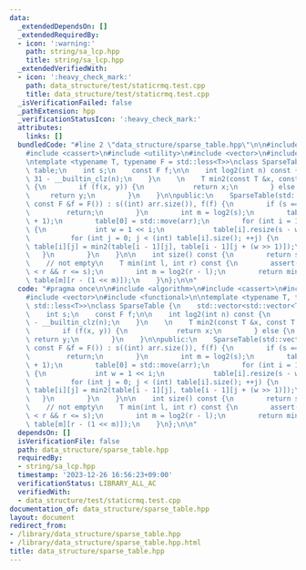 ```yaml
---
data:
  _extendedDependsOn: []
  _extendedRequiredBy:
  - icon: ':warning:'
    path: string/sa_lcp.hpp
    title: string/sa_lcp.hpp
  _extendedVerifiedWith:
  - icon: ':heavy_check_mark:'
    path: data_structure/test/staticrmq.test.cpp
    title: data_structure/test/staticrmq.test.cpp
  _isVerificationFailed: false
  _pathExtension: hpp
  _verificationStatusIcon: ':heavy_check_mark:'
  attributes:
    links: []
  bundledCode: "#line 2 \"data_structure/sparse_table.hpp\"\n\n#include <algorithm>\n\
    #include <cassert>\n#include <utility>\n#include <vector>\n#include <functional>\n\
    \ntemplate <typename T, typename F = std::less<T>>\nclass SparseTable {\n    std::vector<std::vector<T>>\
    \ table;\n    int s;\n    const F f;\n\n    int log2(int n) const {\n        return\
    \ 31 - __builtin_clz(n);\n    }\n    \n    T min2(const T &x, const T &y) const\
    \ {\n        if (f(x, y)) {\n            return x;\n        } else {\n       \
    \     return y;\n        }\n    }\n\npublic:\n    SparseTable(std::vector<T> arr,\
    \ const F &f = F()) : s((int) arr.size()), f(f) {\n        if (s == 0) {\n   \
    \         return;\n        }\n        int m = log2(s);\n        table.resize(m\
    \ + 1);\n        table[0] = std::move(arr);\n        for (int i = 1; i <= m; ++i)\
    \ {\n            int w = 1 << i;\n            table[i].resize(s - w + 1);\n  \
    \          for (int j = 0; j < (int) table[i].size(); ++j) {\n               \
    \ table[i][j] = min2(table[i - 1][j], table[i - 1][j + (w >> 1)]);\n         \
    \   }\n        }\n    }\n\n    int size() const {\n        return s;\n    }\n\n\
    \    // not empty\n    T min(int l, int r) const {\n        assert(l >= 0 && l\
    \ < r && r <= s);\n        int m = log2(r - l);\n        return min2(table[m][l],\
    \ table[m][r - (1 << m)]);\n    }\n};\n\n"
  code: "#pragma once\n\n#include <algorithm>\n#include <cassert>\n#include <utility>\n\
    #include <vector>\n#include <functional>\n\ntemplate <typename T, typename F =\
    \ std::less<T>>\nclass SparseTable {\n    std::vector<std::vector<T>> table;\n\
    \    int s;\n    const F f;\n\n    int log2(int n) const {\n        return 31\
    \ - __builtin_clz(n);\n    }\n    \n    T min2(const T &x, const T &y) const {\n\
    \        if (f(x, y)) {\n            return x;\n        } else {\n           \
    \ return y;\n        }\n    }\n\npublic:\n    SparseTable(std::vector<T> arr,\
    \ const F &f = F()) : s((int) arr.size()), f(f) {\n        if (s == 0) {\n   \
    \         return;\n        }\n        int m = log2(s);\n        table.resize(m\
    \ + 1);\n        table[0] = std::move(arr);\n        for (int i = 1; i <= m; ++i)\
    \ {\n            int w = 1 << i;\n            table[i].resize(s - w + 1);\n  \
    \          for (int j = 0; j < (int) table[i].size(); ++j) {\n               \
    \ table[i][j] = min2(table[i - 1][j], table[i - 1][j + (w >> 1)]);\n         \
    \   }\n        }\n    }\n\n    int size() const {\n        return s;\n    }\n\n\
    \    // not empty\n    T min(int l, int r) const {\n        assert(l >= 0 && l\
    \ < r && r <= s);\n        int m = log2(r - l);\n        return min2(table[m][l],\
    \ table[m][r - (1 << m)]);\n    }\n};\n\n"
  dependsOn: []
  isVerificationFile: false
  path: data_structure/sparse_table.hpp
  requiredBy:
  - string/sa_lcp.hpp
  timestamp: '2023-12-26 16:56:23+09:00'
  verificationStatus: LIBRARY_ALL_AC
  verifiedWith:
  - data_structure/test/staticrmq.test.cpp
documentation_of: data_structure/sparse_table.hpp
layout: document
redirect_from:
- /library/data_structure/sparse_table.hpp
- /library/data_structure/sparse_table.hpp.html
title: data_structure/sparse_table.hpp
---
```

